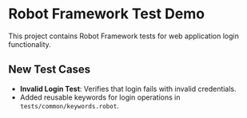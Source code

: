 # Robot Framework Test Demo

This project contains Robot Framework tests for web application login functionality.

## New Test Cases
- **Invalid Login Test**: Verifies that login fails with invalid credentials.
- Added reusable keywords for login operations in `tests/common/keywords.robot`.